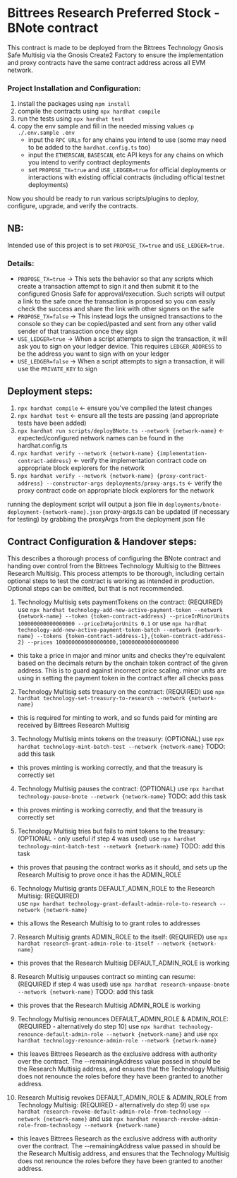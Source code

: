 # Bittrees Research Preferred Stock - BNote contract

This contract is made to be deployed from the Bittrees Technology Gnosis Safe Multisig 
via the Gnosis Create2 Factory to ensure the implementation and proxy contracts have the
same contract address across all EVM network.

### Project Installation and Configuration:
1. install the packages using `npm install`
2. compile the contracts using `npx hardhat compile`
3. run the tests using `npx hardhat test`
4. copy the env sample and fill in the needed missing values `cp ./.env.sample .env`
   - input the `RPC URLs` for any chains you intend to use (some may need to be added to the `hardhat.config.ts` too) 
   - input the `ETHERSCAN`, `BASESCAN`, etc API keys for any chains on which you intend to verify contract deployments
   - set `PROPOSE_TX=true` and `USE_LEDGER=true` for official deployments or interactions with existing official contracts (including official testnet deployments)

Now you should be ready to run various scripts/plugins to deploy, configure, upgrade, and verify the contracts.

## NB:
Intended use of this project is to set `PROPOSE_TX=true` and `USE_LEDGER=true`.

### Details:
- `PROPOSE_TX=true` -> This sets the behavior so that any scripts which create a transaction attempt to 
sign it and then submit it to the configured Gnosis Safe for approval/execution. Such scripts will output
a link to the safe once the transaction is proposed so you can easily check the success and share the link 
with other signers on the safe
- `PROPOSE_TX=false` -> This instead logs the unsigned transactions to the console so they can be copied/pasted and
sent from any other valid sender of that transaction once they sign
- `USE_LEDGER=true` -> When a script attempts to sign the transaction, it will ask you to sign on your
ledger device. This requires `LEDGER_ADDRESS` to be the address you want to sign with on your ledger
- `USE_LEDGER=false` -> When a script attempts to sign a transaction, it will use the `PRIVATE_KEY` to sign

## Deployment steps:
1. `npx hardhat compile` <- ensure you've compiled the latest changes
2. `npx hardhat test` <- ensure all the tests are passing (and appropriate tests have been added)
3. `npx hardhat run scripts/deployBNote.ts --network {network-name}` <- expected/configured network names can be found in the hardhat.config.ts
4. `npx hardhat verify --network {network-name} {implementation-contract-address}` <- verify the implementation contract code on appropriate block explorers for the network
5. `npx hardhat verify --network {network-name} {proxy-contract-address} --constructor-args deployments/proxy-args.ts` <- verify the proxy contract code on appropriate block explorers for the network

running the deployment script will output a json file in `deployments/bnote-deployment-{network-name}.json`
proxy-args.ts can be updated (if necessary for testing) by grabbing the proxyArgs from the deployment json file

## Contract Configuration & Handover steps:
This describes a thorough process of configuring the BNote contract and handing over control from the Bittrees Technology 
Multisig to the Bittrees Research Multisig. This process attempts to be thorough, including certain optional steps to test
the contract is working as intended in production. Optional steps can be omitted, but that is not recommended.

1. Technology Multisig sets paymentTokens on the contract: (REQUIRED)
use `npx hardhat technology-add-new-active-payment-token --network {network-name} --token {token-contract-address} --priceInMinorUnits 100000000000000000 --priceInMajorUnits 0.1`
or use `npx hardhat technology-add-new-active-payment-token-batch --network {network-name} --tokens {token-contract-address-1},{token-contract-address-2} --prices 1000000000000000000,1000000000000000000`
* this take a price in major and minor units and checks they're equivalent based on the decimals return by the onchain 
token contract of the given address. This is to guard against incorrect price scaling. minor units are using in setting 
the payment token in the contract after all checks pass

2. Technology Multisig sets treasury on the contract: (REQUIRED)
use `npx hardhat technology-set-treasury-to-research --network {network-name}`
* this is required for minting to work, and so funds paid for minting are received by Bittrees Research Multisig 

3. Technology Multisig mints tokens on the treasury: (OPTIONAL)
use `npx hardhat technology-mint-batch-test --network {network-name}` TODO: add this task
* this proves minting is working correctly, and that the treasury is correctly set

4. Technology Multisig pauses the contract: (OPTIONAL)
use `npx hardhat technology-pause-bnote --network {network-name}` TODO: add this task
* this proves minting is working correctly, and that the treasury is correctly set

5. Technology Multisig tries but fails to mint tokens to the treasury: (OPTIONAL - only useful if step 4 was used)
use `npx hardhat technology-mint-batch-test --network {network-name}` TODO: add this task
* this proves that pausing the contract works as it should, and sets up the Research Multisig to prove once it has the ADMIN_ROLE

6. Technology Multisig grants DEFAULT_ADMIN_ROLE to the Research Multisig: (REQUIRED)  
use `npx hardhat technology-grant-default-admin-role-to-research --network {network-name}`
* this allows the Research Multisig to to grant roles to addresses 

7. Research Multisig grants ADMIN_ROLE to the itself: (REQUIRED)
use `npx hardhat research-grant-admin-role-to-itself --network {network-name}`
* this proves that the Research Multisig DEFAULT_ADMIN_ROLE is working

8. Research Multisig unpauses contract so minting can resume: (REQUIRED if step 4 was used)
use `npx hardhat research-unpause-bnote --network {network-name}` TODO: add this task
* this proves that the Research Multisig ADMIN_ROLE is working

9. Technology Multisig renounces DEFAULT_ADMIN_ROLE & ADMIN_ROLE: (REQUIRED - alternatively do step 10)
use `npx hardhat technology-renounce-default-admin-role --network {network-name}`
and use `npx hardhat technology-renounce-admin-role --network {network-name}`
* this leaves Bittrees Research as the exclusive address with authority over the contract. The --remainingAddress value
passed in should be the Research Multisig address, and ensures that the Technology Multisig does not renounce the roles
before they have been granted to another address.

10. Research Multisig revokes DEFAULT_ADMIN_ROLE & ADMIN_ROLE from Technology Multisig: (REQUIRED - alternatively do step 9)
use `npx hardhat research-revoke-default-admin-role-from-technology --network {network-name}`
and use `npx hardhat research-revoke-admin-role-from-technology --network {network-name}`
* this leaves Bittrees Research as the exclusive address with authority over the contract. The --remainingAddress value 
passed in should be the Research Multisig address, and ensures that the Technology Multisig does not renounce the roles
before they have been granted to another address.
